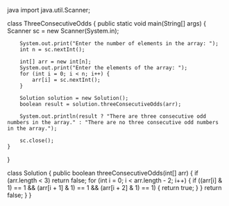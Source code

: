 java
import java.util.Scanner;

class ThreeConsecutiveOdds {
    public static void main(String[] args) {
        Scanner sc = new Scanner(System.in);

        System.out.print("Enter the number of elements in the array: ");
        int n = sc.nextInt();

        int[] arr = new int[n];
        System.out.print("Enter the elements of the array: ");
        for (int i = 0; i < n; i++) {
            arr[i] = sc.nextInt();
        }

        Solution solution = new Solution();
        boolean result = solution.threeConsecutiveOdds(arr);

        System.out.println(result ? "There are three consecutive odd numbers in the array." : "There are no three consecutive odd numbers in the array.");
        
        sc.close();
    }
}

class Solution {
    public boolean threeConsecutiveOdds(int[] arr) {
        if (arr.length < 3) return false;
        for (int i = 0; i < arr.length - 2; i++) {
            if ((arr[i] & 1) == 1 && (arr[i + 1] & 1) == 1 && (arr[i + 2] & 1) == 1) {
                return true;
            }
        }
        return false;
    }
}
